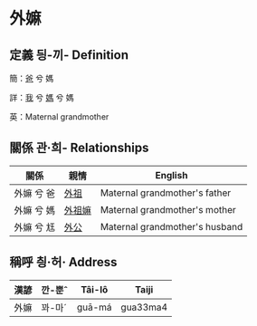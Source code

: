 # 外嫲
## 定義 딍-끼- Definition
簡：[爸](member2.md) 兮 媽

詳：[我](member1.md) 兮 [媽](member2.md) 兮 媽

英：Maternal grandmother

## 關係 관·희- Relationships

關係 | 親情 | English
--- | --- | --- 
外嫲 兮 爸 | [外祖](member44.md) | Maternal grandmother's father
外嫲 兮 媽 | [外祖嫲](member45.md) | Maternal grandmother's mother
外嫲 兮 尪 | [外公](member13.md) | Maternal grandmother's husband


## 稱呼 칑·허· Address

漢諺 | 깐-뿐ˆ | Tâi-lô | Taiji
--- | --- | --- | --- 
外嫲 | 꽈-마ˊ | guā-má | gua33ma4 
